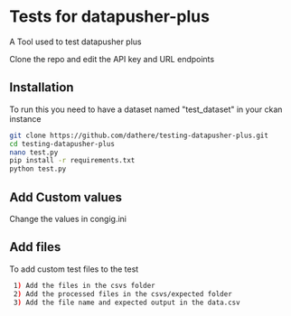 # Tests for datapusher-plus



A Tool used to test datapusher plus

Clone the repo and edit the API key and URL endpoints

## Installation


To run this you need to have a dataset named "test_dataset" in your ckan instance
```bash
git clone https://github.com/dathere/testing-datapusher-plus.git
cd testing-datapusher-plus
nano test.py
pip install -r requirements.txt
python test.py
```
## Add Custom values
Change the values in congig.ini
    
    
    
## Add files

To add custom test files to the test
```bash
 1) Add the files in the csvs folder 
 2) Add the processed files in the csvs/expected folder 
 3) Add the file name and expected output in the data.csv
 ```
